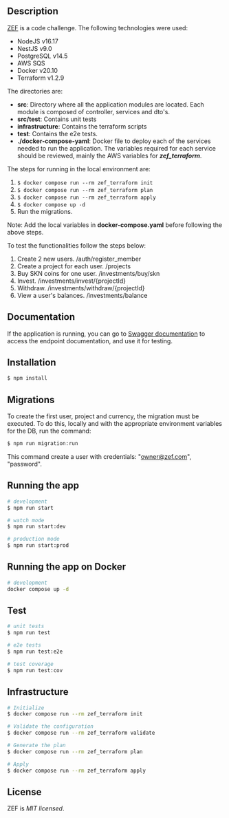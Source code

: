 ## Description

[ZEF](https://gist.github.com/zrumenjak/dfbd960482918a5ac0edf65c7453a14a) is a code challenge. The following technologies were used:
* NodeJS v16.17
* NestJS v9.0
* PostgreSQL v14.5
* AWS SQS
* Docker v20.10
* Terraform v1.2.9 

The directories are:
* **src**: Directory where all the application modules are located. Each module is composed of controller, services and dto's.
* **src/test**: Contains unit tests
* **infrastructure**: Contains the terraform scripts
* **test**: Contains the e2e tests.
* **./docker-compose-yaml**: Docker file to deploy each of the services needed to run the application. The variables required for each service should be reviewed, mainly the AWS variables for ***zef_terraform***.

The steps for running in the local environment are:
1. ```$ docker compose run --rm zef_terraform init ```
2. ```$ docker compose run --rm zef_terraform plan ```
3. ```$ docker compose run --rm zef_terraform apply ```
4. ```$ docker compose up -d```
5. Run the migrations.

Note: Add the local variables in **docker-compose.yaml** before following the above steps.

To test the functionalities follow the steps below:
1. Create 2 new users. /auth/register_member
2. Create a project for each user. /projects
3. Buy SKN coins for one user. /investments/buy/skn
4. Invest. /investments/invest/{projectId}
5. Withdraw. /investments/withdraw/{projectId}
6. View a user's balances. /investments/balance

## Documentation

If the application is running, you can go to [Swagger documentation](http://localhost:3000/api) to access the endpoint documentation, and use it for testing.

## Installation

```bash
$ npm install
```

## Migrations
To create the first user, project and currency, the migration must be executed. To do this, locally and with the appropriate environment variables for the DB, run the command:
```bash
$ npm run migration:run
```
This command create a user with credentials: "owner@zef.com", "password".

## Running the app

```bash
# development
$ npm run start

# watch mode
$ npm run start:dev

# production mode
$ npm run start:prod
```


## Running the app on Docker
```bash
# development
docker compose up -d
```

## Test

```bash
# unit tests
$ npm run test

# e2e tests
$ npm run test:e2e

# test coverage
$ npm run test:cov
```

## Infrastructure

```bash
# Initialize
$ docker compose run --rm zef_terraform init

# Validate the configuration
$ docker compose run --rm zef_terraform validate

# Generate the plan
$ docker compose run --rm zef_terraform plan

# Apply
$ docker compose run --rm zef_terraform apply
```
## License

ZEF is *MIT licensed*.
